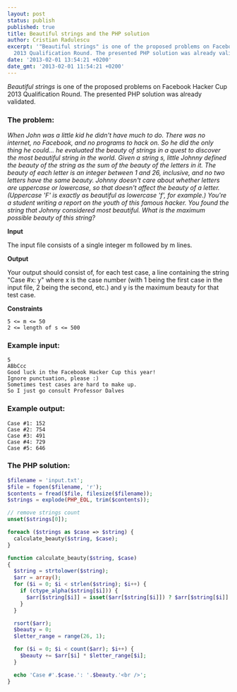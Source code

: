 ```yaml
---
layout: post
status: publish
published: true
title: Beautiful strings and the PHP solution
author: Cristian Radulescu
excerpt: '"Beautiful strings" is one of the proposed problems on Facebook Hacker Cup
  2013 Qualification Round. The presented PHP solution was already validated.'
date: '2013-02-01 13:54:21 +0200'
date_gmt: '2013-02-01 11:54:21 +0200'
---
```

*Beautiful strings* is one of the proposed problems on&nbsp;Facebook Hacker Cup 2013 Qualification Round. The presented PHP solution was already validated.

### The problem:
*When John was a little kid he didn't have much to do. There was no internet, no Facebook, and no programs to hack on. So he did the only thing he could... he evaluated the beauty of strings in a quest to discover the most beautiful string in the world.
Given a string s, little Johnny defined the beauty of the string as the sum of the beauty of the letters in it.
The beauty of each letter is an integer between 1 and 26, inclusive, and no two letters have the same beauty. Johnny doesn't care about whether letters are uppercase or lowercase, so that doesn't affect the beauty of a letter. (Uppercase 'F' is exactly as beautiful as lowercase 'f', for example.)
You're a student writing a report on the youth of this famous hacker. You found the string that Johnny considered most beautiful. What is the maximum possible beauty of this string?*

**Input**

The input file consists of a single integer m followed by m lines.

**Output**

Your output should consist of, for each test case, a line containing the string "Case #x: y" where x is the case number (with 1 being the first case in the input file, 2 being the second, etc.) and y is the maximum beauty for that test case.

**Constraints**
```
5 <= m <= 50
2 <= length of s <= 500
```

### Example input:
```
5
ABbCcc
Good luck in the Facebook Hacker Cup this year!
Ignore punctuation, please :)
Sometimes test cases are hard to make up.
So I just go consult Professor Dalves
```

### Example output:
```
Case #1: 152
Case #2: 754
Case #3: 491
Case #4: 729
Case #5: 646
```

### The PHP solution:

```php
$filename = 'input.txt';
$file = fopen($filename, 'r');
$contents = fread($file, filesize($filename));
$strings = explode(PHP_EOL, trim($contents));

// remove strings count
unset($strings[0]);

foreach ($strings as $case => $string) {
  calculate_beauty($string, $case);
}

function calculate_beauty($string, $case)
{
  $string = strtolower($string);
  $arr = array();
  for ($i = 0; $i < strlen($string); $i++) {
    if (ctype_alpha($string[$i])) {
      $arr[$string[$i]] = isset($arr[$string[$i]]) ? $arr[$string[$i]] + 1 : 1;
    }
  }

  rsort($arr);
  $beauty = 0;
  $letter_range = range(26, 1);

  for ($i = 0; $i < count($arr); $i++) {
    $beauty += $arr[$i] * $letter_range[$i];
  }

  echo 'Case #'.$case.': '.$beauty.'<br />';
}
```
